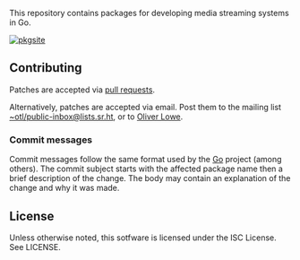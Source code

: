 This repository contains packages for developing media streaming systems in Go.

[![pkgsite](https://pkg.go.dev/badge/github.com/untangledco/streaming)](https://pkg.go.dev/github.com/untangledco/streaming)

## Contributing

Patches are accepted via [pull requests](https://github.com/untangledco/streaming/pulls).

Alternatively, patches are accepted via email.
Post them to the mailing list
[~otl/public-inbox@lists.sr.ht](mailto:~otl/public-inbox@lists.sr.ht),
or to [Oliver Lowe](mailto:o@olowe.co).

### Commit messages

Commit messages follow the same format used by the [Go] project (among others).
The commit subject starts with the affected package name then a brief description of the change.
The body may contain an explanation of the change and why it was made.

[Go]: https://go.dev/doc/contribute#commit_messages

## License

Unless otherwise noted, this sotfware is licensed under the ISC License.
See LICENSE.